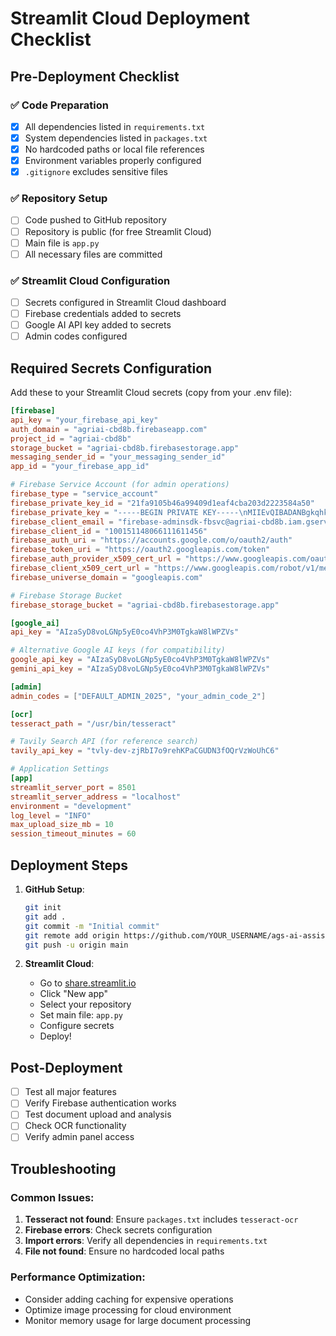 # Streamlit Cloud Deployment Checklist

## Pre-Deployment Checklist

### ✅ Code Preparation
- [x] All dependencies listed in `requirements.txt`
- [x] System dependencies listed in `packages.txt`
- [x] No hardcoded paths or local file references
- [x] Environment variables properly configured
- [x] `.gitignore` excludes sensitive files

### ✅ Repository Setup
- [ ] Code pushed to GitHub repository
- [ ] Repository is public (for free Streamlit Cloud)
- [ ] Main file is `app.py`
- [ ] All necessary files are committed

### ✅ Streamlit Cloud Configuration
- [ ] Secrets configured in Streamlit Cloud dashboard
- [ ] Firebase credentials added to secrets
- [ ] Google AI API key added to secrets
- [ ] Admin codes configured

## Required Secrets Configuration

Add these to your Streamlit Cloud secrets (copy from your .env file):

```toml
[firebase]
api_key = "your_firebase_api_key"
auth_domain = "agriai-cbd8b.firebaseapp.com"
project_id = "agriai-cbd8b"
storage_bucket = "agriai-cbd8b.firebasestorage.app"
messaging_sender_id = "your_messaging_sender_id"
app_id = "your_firebase_app_id"

# Firebase Service Account (for admin operations)
firebase_type = "service_account"
firebase_private_key_id = "21fa9105b46a99409d1eaf4cba203d2223584a50"
firebase_private_key = "-----BEGIN PRIVATE KEY-----\nMIIEvQIBADANBgkqhkiG9w0BAQEFAASCBKcwggSjAgEAAoIBAQCl+cTm6znoEGxN\nSA8mRvVZMQDDjQ/4qqoscMcyCy3JRWYJIGdfrwkVVeAoTRjbvqTniulVGQ7uB01f\nw6j2WKoF9fQ2WaE02GbArDHRW4oE9knFAaz7akOcwgde8CnbQ8p/urKZWyYKQb92\nSWaN0svwPnKsqruYHrUHm/ohyAK3Px12d7FrrrIrl5QOxFFSdFElXuPyJPAUdIDA\nMGr1BlfzuwvOS422oo2jkFV09yOxBgXT0Bqsn8X4Fybpdd6jhtviJfRP0F/7P+Hx\nSjz1m7z2OPk/TuYW1q6kfB3IQkG9vtpv/faqyg3MYo7NBW4asf8mFRr3x/m+ZjX9\nUYwYelbVAgMBAAECggEAJfKdWk6dxrk6idDX5eCDaAkUK6Gs7SXYEqEWahK0PTho\nw91sxSu33/Dqd0xpSpSkD2xrPNGl4DY7MpIBp5FODl7VnzeO7A4uMA8utLdBLzFA\nXJKtgi4hl02lccdnSoKNYfbFrtpwMBgoNltB31s61YrxnRjMG1OqADthTSf1tv+Q\nKzNuQR8vIhhW1DMI5Kb63P8M5eKEINTb4+PZclfFDAkUPpCQlu93R79kKuoHxafl\ndW20aWEavfoR61yKTV/Pmmh+psF5QFnQRJ99egRQioXM5YHNZeu6hqu3Ex+yVvCC\ngs+vR8VTM4cNn2dsdLU+lYzdfCIDNONy/OGaHUH+YQKBgQDqZtnsbYnPnMsc/VV6\ng+7MX4Lao3Sn3o+vnxh+wl5GvjLRluF3PcXvYqpOHKxBOlapSwn9PN9iegSm0RcN\nkyAYGGJnK0ukfaO1VMnZkr+qRT6+ndKxCdDCbrbI9dZxbpSijbR7/o0ag7bbryr0\nnH+FTeCwpSyX2VAeFU/oE5upJwKBgQC1RNwSAILqdp2RgZ1cEv/9zXsZNuqcEwYW\nALR3Oz8bqxuzDAFE85lEDwiKp3XkhOfBuPeytK4j0NFOY0v+rqPGe9rnxhIx9dXX\nn6Y2ZJsbUmyAsNDDELG4gRxvOIqcHwFTkrPHoeiRizHmH9FASl3iODsyimFxFcRc\ng3gFoJ0lowKBgHBgtwH+0h9TEJ3pZt3B+u7Iq7eevgLtVP3hzKCZFxHbhgmtyJKe\nbxMBvpyMapkrGvk3HKboVECmNyyy+dZsPurOZf8IZs+J3L7G068YCAPeBuLkT2rJ\nReixo7hdBF6FoYT9YxY/R+76TuSr6nAzx39lgt+tkN+MNDj4BsNBA1PpAoGAFRFg\nxpLapGeO3reC0429xQDZ2s9gKy2m2m3Qi78OEagsev3dM+dgG+Hnaz4VXK75xLE7\n0MBhMPZ3LTYrQfmIPWxtv9xshvP8m6gJiG7e/CjzRW3HhbRuA3S2GlMnAQg1fkIh\ntQUjY68a6JUwG9nI2Z8ReklNE/ikrt/01iqZuSMCgYEA0XHD3h4seUV/lnmJ3x4L\n1RDw7gOLxyxP+7Vn4nzEHyDcrAij0H3EshrFlECW/KyEAUukvMWVqCV5FxuZ6/Vz\nFoG9HZwJtWopjpXrmOLbUBiKxwDQ2Lo1PwEbGvsOl5/2MwnkbNKs1D/AfNBChJ/8\nN5oY8xmm0A88wxvz95dF/Ec=\n-----END PRIVATE KEY-----\n"
firebase_client_email = "firebase-adminsdk-fbsvc@agriai-cbd8b.iam.gserviceaccount.com"
firebase_client_id = "100151148066111611456"
firebase_auth_uri = "https://accounts.google.com/o/oauth2/auth"
firebase_token_uri = "https://oauth2.googleapis.com/token"
firebase_auth_provider_x509_cert_url = "https://www.googleapis.com/oauth2/v1/certs"
firebase_client_x509_cert_url = "https://www.googleapis.com/robot/v1/metadata/x509/firebase-adminsdk-fbsvc%40agriai-cbd8b.iam.gserviceaccount.com"
firebase_universe_domain = "googleapis.com"

# Firebase Storage Bucket
firebase_storage_bucket = "agriai-cbd8b.firebasestorage.app"

[google_ai]
api_key = "AIzaSyD8voLGNp5yE0co4VhP3M0TgkaW8lWPZVs"

# Alternative Google AI keys (for compatibility)
google_api_key = "AIzaSyD8voLGNp5yE0co4VhP3M0TgkaW8lWPZVs"
gemini_api_key = "AIzaSyD8voLGNp5yE0co4VhP3M0TgkaW8lWPZVs"

[admin]
admin_codes = ["DEFAULT_ADMIN_2025", "your_admin_code_2"]

[ocr]
tesseract_path = "/usr/bin/tesseract"

# Tavily Search API (for reference search)
tavily_api_key = "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"

# Application Settings
[app]
streamlit_server_port = 8501
streamlit_server_address = "localhost"
environment = "development"
log_level = "INFO"
max_upload_size_mb = 10
session_timeout_minutes = 60
```

## Deployment Steps

1. **GitHub Setup**:
   ```bash
   git init
   git add .
   git commit -m "Initial commit"
   git remote add origin https://github.com/YOUR_USERNAME/ags-ai-assistant.git
   git push -u origin main
   ```

2. **Streamlit Cloud**:
   - Go to [share.streamlit.io](https://share.streamlit.io)
   - Click "New app"
   - Select your repository
   - Set main file: `app.py`
   - Configure secrets
   - Deploy!

## Post-Deployment

- [ ] Test all major features
- [ ] Verify Firebase authentication works
- [ ] Test document upload and analysis
- [ ] Check OCR functionality
- [ ] Verify admin panel access

## Troubleshooting

### Common Issues:
1. **Tesseract not found**: Ensure `packages.txt` includes `tesseract-ocr`
2. **Firebase errors**: Check secrets configuration
3. **Import errors**: Verify all dependencies in `requirements.txt`
4. **File not found**: Ensure no hardcoded local paths

### Performance Optimization:
- Consider adding caching for expensive operations
- Optimize image processing for cloud environment
- Monitor memory usage for large document processing
